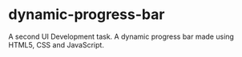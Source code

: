 # dynamic-progress-bar
A second UI Development task. A dynamic progress bar made using HTML5, CSS and JavaScript.
